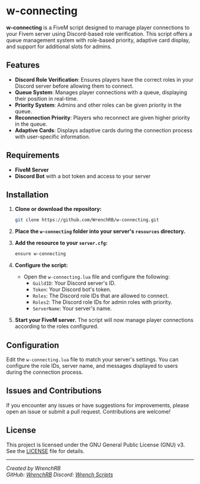 # w-connecting

**w-connecting** is a FiveM script designed to manage player connections to your Fivem server using Discord-based role verification. This script offers a queue management system with role-based priority, adaptive card display, and support for additional slots for admins.

## Features

- **Discord Role Verification**: Ensures players have the correct roles in your Discord server before allowing them to connect.
- **Queue System**: Manages player connections with a queue, displaying their position in real-time.
- **Priority System**: Admins and other roles can be given priority in the queue.
- **Reconnection Priority**: Players who reconnect are given higher priority in the queue.
- **Adaptive Cards**: Displays adaptive cards during the connection process with user-specific information.

## Requirements

- **FiveM Server**
- **Discord Bot** with a bot token and access to your server

## Installation

1. **Clone or download the repository:**

    ```bash
    git clone https://github.com/WrenchRB/w-connecting.git
    ```

2. **Place the `w-connecting` folder into your server's `resources` directory.**

3. **Add the resource to your `server.cfg`:**

    ```bash
    ensure w-connecting
    ```

4. **Configure the script:**
   
   - Open the `w-connecting.lua` file and configure the following:
     - `GuildID`: Your Discord server's ID.
     - `Token`: Your Discord bot's token.
     - `Roles`: The Discord role IDs that are allowed to connect.
     - `Roles2`: The Discord role IDs for admin roles with priority.
     - `ServerName`: Your server's name.

5. **Start your FiveM server.** The script will now manage player connections according to the roles configured.

## Configuration

Edit the `w-connecting.lua` file to match your server's settings. You can configure the role IDs, server name, and messages displayed to users during the connection process.

## Issues and Contributions

If you encounter any issues or have suggestions for improvements, please open an issue or submit a pull request. Contributions are welcome!

## License

This project is licensed under the GNU General Public License (GNU) v3. See the [LICENSE](LICENSE) file for details.

---

*Created by WrenchRB*  
*GitHub: [WrenchRB](https://github.com/WrenchRB)*
*Discord: [Wrench Scripts](https://discord.gg/RBjWGACJzW)*
